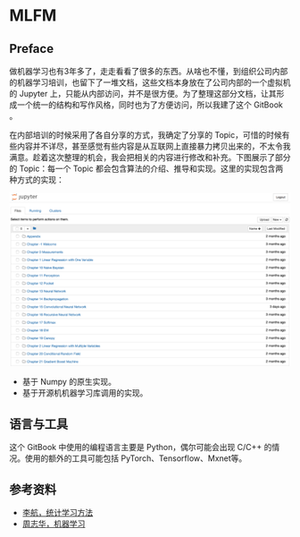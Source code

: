 # MLFM

## Preface  
做机器学习也有3年多了，走走看看了很多的东西。从啥也不懂，到组织公司内部的机器学习培训，也留下了一堆文档，这些文档本身放在了公司内部的一个虚拟机的 Jupyter 上，只能从内部访问，并不是很方便。为了整理这部分文档，让其形成一个统一的结构和写作风格，同时也为了方便访问，所以我建了这个 GitBook 。

在内部培训的时候采用了各自分享的方式，我确定了分享的 Topic，可惜的时候有些内容并不详尽，甚至感觉有些内容是从互联网上直接暴力拷贝出来的，不太令我满意。趁着这次整理的机会，我会把相关的内容进行修改和补充。下图展示了部分的 Topic：每一个 Topic 都会包含算法的介绍、推导和实现。这里的实现包含两种方式的实现：

![f0.1.png](/assets/f0.1.png)

* 基于 Numpy 的原生实现。  
* 基于开源机机器学习库调用的实现。  

## 语言与工具  
这个 GitBook 中使用的编程语言主要是 Python，偶尔可能会出现 C/C++ 的情况。使用的额外的工具可能包括 PyTorch、Tensorflow、Mxnet等。

## 参考资料  
* [李航，统计学习方法](https://book.douban.com/subject/10590856/)
* [周志华，机器学习](https://book.douban.com/subject/26708119/)
